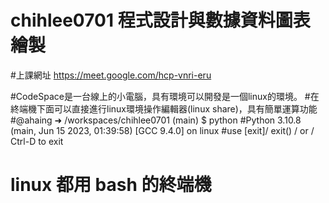 # chihlee0701 程式設計與數據資料圖表繪製
#上課網址
https://meet.google.com/hcp-vnri-eru

#CodeSpace是一台線上的小電腦，具有環境可以開發是一個linux的環境。
#在終端機下面可以直接進行linux環境操作編輯器(linux share)，具有簡單運算功能
#@ahaing ➜ /workspaces/chihlee0701 (main) $ python
#Python 3.10.8 (main, Jun 15 2023, 01:39:58) [GCC 9.4.0] on linux
#use [exit]/ exit() / or / Ctrl-D to exit
# linux 都用 bash 的終端機

